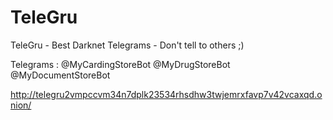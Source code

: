# TeleGru

TeleGru - Best Darknet Telegrams - Don't tell to others ;)

Telegrams : @MyCardingStoreBot @MyDrugStoreBot @MyDocumentStoreBot

http://telegru2vmpccvm34n7dplk23534rhsdhw3twjemrxfavp7v42vcaxqd.onion/
